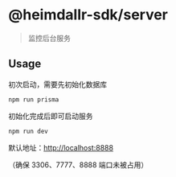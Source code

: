 # @heimdallr-sdk/server

> 监控后台服务

## Usage

初次启动，需要先初始化数据库

```bash
npm run prisma
```

初始化完成后即可启动服务

```bash
npm run dev
```

默认地址：[http://localhost:8888](http://localhost:8888)

（确保 3306、7777、8888 端口未被占用）
